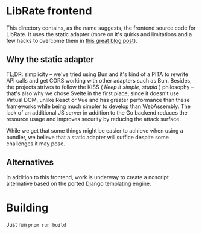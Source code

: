 # LibRate frontend

This directory contains, as the name suggests, the frontend source code for LibRate. It uses the static adapter 
(more on it's quirks and limitations and a few hacks to overcome them in [this great blog post](https://khromov.se/the-missing-guide-to-understanding-adapter-static-in-sveltekit/)).

## Why the static adapter

TL;DR: simplicity – we've tried using Bun and it's kind of a PITA to rewrite API calls and get CORS working with other adapters such as Bun. 
Besides, the projects strives to follow the KISS ( _Keep it simple, stupid_ ) philosophy – that's also why we chose Svelte in the first place,
since it doesn't use Virtual DOM, unlike React or Vue and has greater performance than these frameworks while being much simpler to develop than 
WebAssembly. The lack of an additional JS server in addition to the Go backend reduces the resource usage and improves security by reducing the attack surface.

While we get that some things might be easier to achieve when using a bundler, we believe that a static adapter will suffice despite some challenges it may pose.

## Alternatives

In addition to this frontend, work is underway to create a noscript alternative based on the ported Django templating engine.

# Building

Just run `pnpm run build`

